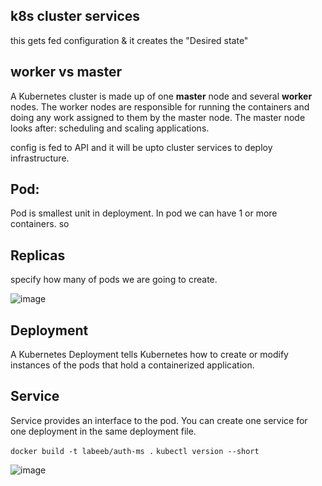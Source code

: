 ## k8s cluster services
this gets fed configuration & it creates the "Desired state"


## worker vs master
A Kubernetes cluster is made up of one **master** node and several **worker** nodes. The worker nodes are responsible for running the containers and doing any work assigned to them by the master node. The master node looks after: scheduling and scaling applications.

config is fed to API and it will be upto cluster services to deploy infrastructure. 

## Pod:
Pod is smallest unit in deployment. In pod we can have 1 or more containers. so 

## Replicas
specify how many of pods we are going to create.

![image](https://user-images.githubusercontent.com/44992984/216569644-2bf9658c-cd70-4217-8bf5-a73da135b376.png)

## Deployment
A Kubernetes Deployment tells Kubernetes how to create or modify instances of the pods that hold a containerized application. 

## Service 
Service provides an interface to the pod. You can create one service for one deployment in the same deployment file.

`docker build -t labeeb/auth-ms .`
`kubectl version --short`

![image](https://user-images.githubusercontent.com/44992984/216603281-d3b62cf8-355e-441a-8a0d-ead86068580b.png)
